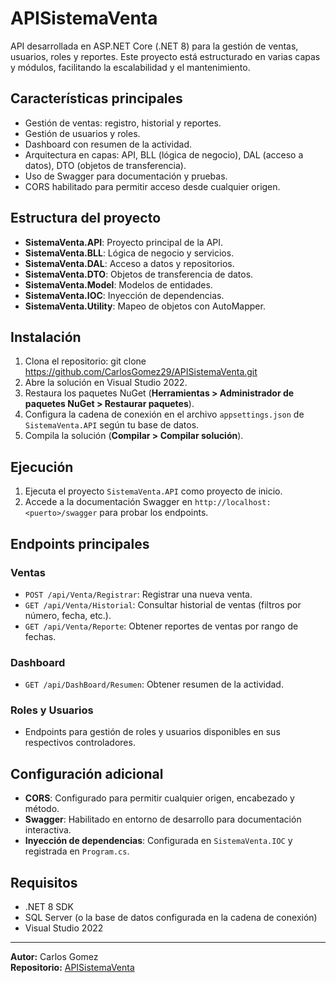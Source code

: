 # APISistemaVenta

API desarrollada en ASP.NET Core (.NET 8) para la gestión de ventas, usuarios, roles y reportes. Este proyecto está estructurado en varias capas y módulos, facilitando la escalabilidad y el mantenimiento.

## Características principales

- Gestión de ventas: registro, historial y reportes.
- Gestión de usuarios y roles.
- Dashboard con resumen de la actividad.
- Arquitectura en capas: API, BLL (lógica de negocio), DAL (acceso a datos), DTO (objetos de transferencia).
- Uso de Swagger para documentación y pruebas.
- CORS habilitado para permitir acceso desde cualquier origen.

## Estructura del proyecto

- **SistemaVenta.API**: Proyecto principal de la API.
- **SistemaVenta.BLL**: Lógica de negocio y servicios.
- **SistemaVenta.DAL**: Acceso a datos y repositorios.
- **SistemaVenta.DTO**: Objetos de transferencia de datos.
- **SistemaVenta.Model**: Modelos de entidades.
- **SistemaVenta.IOC**: Inyección de dependencias.
- **SistemaVenta.Utility**: Mapeo de objetos con AutoMapper.

## Instalación

1. Clona el repositorio:
  git clone https://github.com/CarlosGomez29/APISistemaVenta.git
2. Abre la solución en Visual Studio 2022.
3. Restaura los paquetes NuGet (__Herramientas > Administrador de paquetes NuGet > Restaurar paquetes__).
4. Configura la cadena de conexión en el archivo `appsettings.json` de `SistemaVenta.API` según tu base de datos.
5. Compila la solución (__Compilar > Compilar solución__).

## Ejecución

1. Ejecuta el proyecto `SistemaVenta.API` como proyecto de inicio.
2. Accede a la documentación Swagger en `http://localhost:<puerto>/swagger` para probar los endpoints.

## Endpoints principales

### Ventas

- `POST /api/Venta/Registrar`: Registrar una nueva venta.
- `GET /api/Venta/Historial`: Consultar historial de ventas (filtros por número, fecha, etc.).
- `GET /api/Venta/Reporte`: Obtener reportes de ventas por rango de fechas.

### Dashboard

- `GET /api/DashBoard/Resumen`: Obtener resumen de la actividad.

### Roles y Usuarios

- Endpoints para gestión de roles y usuarios disponibles en sus respectivos controladores.

## Configuración adicional

- **CORS**: Configurado para permitir cualquier origen, encabezado y método.
- **Swagger**: Habilitado en entorno de desarrollo para documentación interactiva.
- **Inyección de dependencias**: Configurada en `SistemaVenta.IOC` y registrada en `Program.cs`.

## Requisitos

- .NET 8 SDK
- SQL Server (o la base de datos configurada en la cadena de conexión)
- Visual Studio 2022

---

**Autor:** Carlos Gomez  
**Repositorio:** [APISistemaVenta](https://github.com/CarlosGomez29/APISistemaVenta)
